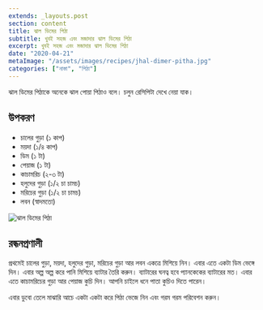 ```yaml
---
extends: _layouts.post
section: content
title: ঝাল ডিমের পিঠা
subtitle: খুবই সহজ এবং মজাদার ঝাল ডিমের পিঠা
excerpt: খুবই সহজ এবং মজাদার ঝাল ডিমের পিঠা
date: "2020-04-21"
metaImage: "/assets/images/recipes/jhal-dimer-pitha.jpg"
categories: ["নাস্তা", "পিঠা"]
---
```


ঝাল ডিমের পিঠাকে অনেকে ঝাল পোয়া পিঠাও বলে। চলুন রেসিপিটা দেখে নেয়া যাক।

## উপকরণ

- চালের গুড়া (১ কাপ)
- ময়দা (১/৪ কাপ)
- ডিম (১ টা)
- পেয়াজ (১ টা)
- কাচামরিচ (২-৩ টা)
- হলুদের গুড়া (১/২ চা চামচ)
- মরিচের গুড়া (১/২ চা চামচ)
- লবন (স্বাদমতো)

![ঝাল ডিমের পিঠা](/assets/images/recipes/jhal-dimer-pitha.jpg)

## রন্ধনপ্রণালী

প্রথমেই চালের গুড়া, ময়দা, হলুদের গুড়া, মরিচের গুড়া আর লবন একত্রে মিশিয়ে নিন। এবার এতে একটা ডিম ভেঙ্গে
দিন। এবার অল্প অল্প করে পানি মিশিয়ে ব্যাটার তৈরি করুন। ব্যাটারের ঘনত্ব হবে প্যানকেকের ব্যাটারের মত। এবার এতে
কাচামরিচের গুড়া আর পেয়াজ কুচি দিন। আপনি চাইলে ধনে পাতা কুচিও দিতে পারেন।

এবার ডুবো তেলে মাঝারি আচে একটা একটা করে পিঠা ভেজে নিন এবং গরম গরম পরিবেশন করুন।
